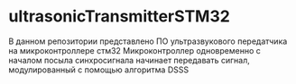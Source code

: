 # ultrasonicTransmitterSTM32
В данном репозитории представлено ПО ультразвукового передатчика на микроконтроллере стм32
Микроконтроллер одновременно с началом посыла синхросигнала начинает передавать сигнал, модулированный с помощью алгоритма DSSS
